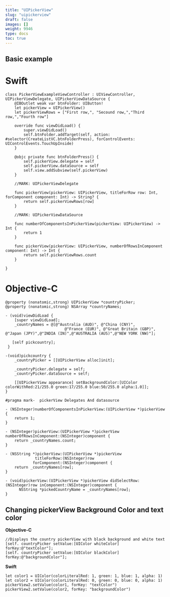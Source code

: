 ```yaml
---
title: "UIPickerView"
slug: "uipickerview"
draft: false
images: []
weight: 9946
type: docs
toc: true
---
```


## Basic example
Swift
=====

    class PickerViewExampleViewController : UIViewController, UIPickerViewDelegate, UIPickerViewDataSource {
        @IBOutlet weak var btnFolder: UIButton!
        let pickerView = UIPickerView()
        let pickerViewRows = ["First row,", "Secound row,","Third row,","Fourth row"]
        
        override func viewDidLoad() {
            super.viewDidLoad()
            self.btnFolder.addTarget(self, action: #selector(CreateListVC.btnFolderPress), forControlEvents: UIControlEvents.TouchUpInside)
        }
        
        @objc private func btnFolderPress() {
            self.pickerView.delegate = self
            self.pickerView.dataSource = self
            self.view.addSubview(self.pickerView)
        }
        
        //MARK: UIPickerViewDelegate
        
        func pickerView(pickerView: UIPickerView, titleForRow row: Int, forComponent component: Int) -> String? {
            return self.pickerViewRows[row]
        }
        
        //MARK: UIPickerViewDataSource
        
        func numberOfComponentsInPickerView(pickerView: UIPickerView) -> Int {
            return 1
        }
        
        func pickerView(pickerView: UIPickerView, numberOfRowsInComponent component: Int) -> Int {
            return self.pickerViewRows.count
        }
        
    }

Objective-C
===========

    @property (nonatomic,strong) UIPickerView *countryPicker;
    @property (nonatomic,strong) NSArray *countryNames;

    - (void)viewDidLoad {
        [super viewDidLoad];
        _countryNames = @[@"Australia (AUD)", @"China (CNY)",
                              @"France (EUR)", @"Great Britain (GBP)", @"Japan (JPY)",@"INDIA (IN)",@"AUSTRALIA (AUS)",@"NEW YORK (NW)"];
        
       [self pickcountry];
     }

    -(void)pickcountry {
        _countryPicker = [[UIPickerView alloc]init];
        
        _countryPicker.delegate = self;
        _countryPicker.dataSource = self;
        
        [[UIPickerView appearance] setBackgroundColor:[UIColor colorWithRed:21/255.0 green:17/255.0 blue:50/255.0 alpha:1.0]];
    }

    #pragma mark-  pickerView Delegates And datasource
    
    - (NSInteger)numberOfComponentsInPickerView:(UIPickerView *)pickerView {
        return 1;
    }
    
    - (NSInteger)pickerView:(UIPickerView *)pickerView numberOfRowsInComponent:(NSInteger)component {
        return _countryNames.count;
    }
    
    - (NSString *)pickerView:(UIPickerView *)pickerView
                 titleForRow:(NSInteger)row
                forComponent:(NSInteger)component {
        return _countryNames[row];
    }
    
    - (void)pickerView:(UIPickerView *)pickerView didSelectRow:(NSInteger)row inComponent:(NSInteger)component {
          NSString *pickedCountryName = _countryNames[row];
    }


## Changing pickerView Background Color and text color
**Objective-C**

    //Displays the country pickerView with black background and white text
    [self. countryPicker setValue:[UIColor whiteColor] forKey:@"textColor"];
    [self. countryPicker setValue:[UIColor blackColor] forKey:@"backgroundColor"];

**Swift**

    let color1 = UIColor(colorLiteralRed: 1, green: 1, blue: 1, alpha: 1)
    let color2 = UIColor(colorLiteralRed: 0, green: 0, blue: 0, alpha: 1)
    pickerView2.setValue(color1, forKey: "textColor")
    pickerView2.setValue(color2, forKey: "backgroundColor")


